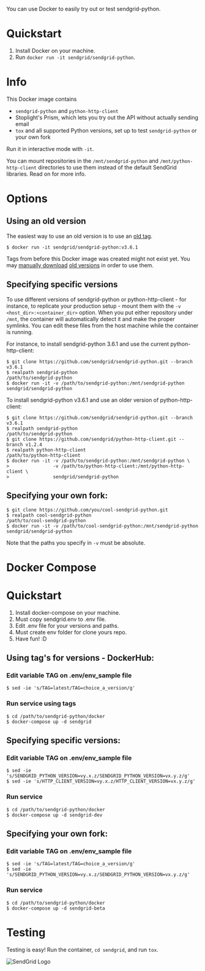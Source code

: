 You can use Docker to easily try out or test sendgrid-python.

<a name="Quickstart"></a>
# Quickstart

1. Install Docker on your machine.
2. Run `docker run -it sendgrid/sendgrid-python`.

<a name="Info"></a>
# Info

This Docker image contains
 - `sendgrid-python` and `python-http-client`
 - Stoplight's Prism, which lets you try out the API without actually sending email
 - `tox` and all supported Python versions, set up to test `sendgrid-python` or your own fork

Run it in interactive mode with `-it`.

You can mount repositories in the `/mnt/sendgrid-python` and `/mnt/python-http-client` directories to use them instead of the default SendGrid libraries. Read on for more info.

<a name="Options"></a>
# Options

## Using an old version

The easiest way to use an old version is to use an [old tag](https://github.com/sendgrid/sendgrid-python/releases).

```sh-session
$ docker run -it sendgrid/sendgrid-python:v3.6.1
```

Tags from before this Docker image was created might not exist yet. You may [manually download](#Versions) [old versions](https://github.com/sendgrid/sendgrid-python/releases) in order to use them.

<a name="Versions"></a>
## Specifying specific versions

To use different versions of sendgrid-python or python-http-client - for instance, to replicate your production setup - mount them with the `-v <host_dir>:<container_dir>` option. When you put either repository under `/mnt`, the container will automatically detect it and make the proper symlinks. You can edit these files from the host machine while the container is running.

For instance, to install sendgrid-python 3.6.1 and use the current python-http-client:

```sh-session
$ git clone https://github.com/sendgrid/sendgrid-python.git --branch v3.6.1
$ realpath sendgrid-python
/path/to/sendgrid-python
$ docker run -it -v /path/to/sendgrid-python:/mnt/sendgrid-python sendgrid/sendgrid-python
```

To install sendgrid-python v3.6.1 and use an older version of python-http-client:

```sh-session
$ git clone https://github.com/sendgrid/sendgrid-python.git --branch v3.6.1
$ realpath sendgrid-python
/path/to/sendgrid-python
$ git clone https://github.com/sendgrid/python-http-client.git --branch v1.2.4
$ realpath python-http-client
/path/to/python-http-client
$ docker run -it -v /path/to/sendgrid-python:/mnt/sendgrid-python \
>                -v /path/to/python-http-client:/mnt/python-http-client \
>                sendgrid/sendgrid-python
```

## Specifying your own fork:

```sh-session
$ git clone https://github.com/you/cool-sendgrid-python.git
$ realpath cool-sendgrid-python
/path/to/cool-sendgrid-python
$ docker run -it -v /path/to/cool-sendgrid-python:/mnt/sendgrid-python sendgrid/sendgrid-python
```

Note that the paths you specify in `-v` must be absolute.

# Docker Compose

<a name="Quickstart"></a>
# Quickstart

1. Install docker-compose on your machine.
2. Must copy sendgrid.env to .env file.
3. Edit .env file for your versions and paths.
4. Must create env folder for clone yours repo.
5. Have fun! :D

## Using tag's for versions - DockerHub:

### Edit variable TAG on .env/env_sample file

```sh-session
$ sed -ie 's/TAG=latest/TAG=choice_a_version/g'
```
### Run service using tags

```sh-session
$ cd /path/to/sendgrid-python/docker
$ docker-compose up -d sendgrid
```

## Specifying specific versions:

### Edit variable TAG on .env/env_sample file

```sh-session
$ sed -ie 's/SENDGRID_PYTHON_VERSION=vy.x.z/SENDGRID_PYTHON_VERSION=vx.y.z/g'
$ sed -ie 's/HTTP_CLIENT_VERSION=vy.x.z/HTTP_CLIENT_VERSION=vx.y.z/g'
```

### Run service

```sh-session
$ cd /path/to/sendgrid-python/docker
$ docker-compose up -d sendgrid-dev
```

## Specifying your own fork:

### Edit variable TAG on .env/env_sample file

```sh-session
$ sed -ie 's/TAG=latest/TAG=choice_a_version/g'
$ sed -ie 's/SENDGRID_PYTHON_VERSION=vy.x.z/SENDGRID_PYTHON_VERSION=vx.y.z/g'
```

### Run service

```sh-session
$ cd /path/to/sendgrid-python/docker
$ docker-compose up -d sendgrid-beta
```

<a name="Testing"></a>
# Testing
Testing is easy!  Run the container, `cd sendgrid`, and run `tox`.

![SendGrid Logo](https://uiux.s3.amazonaws.com/2016-logos/email-logo%402x.png)
